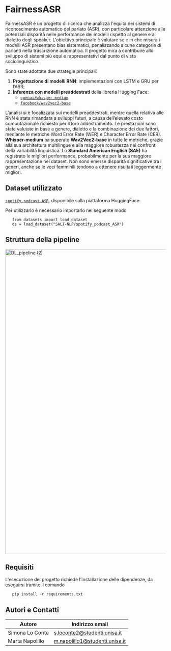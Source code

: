 # FairnessASR

FairnessASR è un progetto di ricerca che analizza l'equità nei sistemi di riconoscimento automatico del parlato (ASR), con particolare attenzione alle potenziali disparità nelle 
performance dei modelli rispetto al genere e al dialetto degli speaker. L'obiettivo principale è valutare se e in che misura i modelli ASR presentano bias sistematici,
penalizzando alcune categorie di parlanti nella trascrizione automatica. Il progetto mira a contribuire allo sviluppo di sistemi più equi e rappresentativi dal punto di vista 
sociolinguistico.

Sono state adottate due strategie principali:
1. **Progettazione di modelli RNN**: implementazioni con LSTM e GRU per l’ASR;
2. **Inferenza con modelli preaddestrati** della libreria Hugging Face:
   - [`openai/whisper-medium`](https://huggingface.co/openai/whisper-medium)
   - [`facebook/wav2vec2-base`](https://huggingface.co/facebook/wav2vec2-base)
   
L’analisi si è focalizzata sui modelli preaddestrati, mentre quella relativa alle RNN è stata rimandata a sviluppi futuri, a causa dell’elevato costo computazionale richiesto per il loro 
addestramento. Le prestazioni sono state valutate in base a genere, dialetto e la combinazione dei due fattori, mediante le metriche Word Error Rate (WER) e Character Error Rate (CER). 
**Whisper-medium** ha superato **Wav2Vec2-base** in tutte le metriche, grazie alla sua architettura multilingue e alla maggiore robustezza nei confronti della variabilità linguistica. 
Lo **Standard American English (SAE)** ha registrato le migliori performance, probabilmente per la sua maggiore rappresentazione nel dataset. Non sono emerse disparità significative tra
i generi, anche se le voci femminili tendono a ottenere risultati leggermente migliori.

## Dataset utilizzato
[`spotify_podcast_ASR`](https://huggingface.co/datasets/SALT-NLP/spotify_podcast_ASR), disponibile sulla piattaforma HuggingFace.

Per utilizzarlo è necessario importarlo nel seguente modo
```
   from datasets import load_dataset
   ds = load_dataset("SALT-NLP/spotify_podcast_ASR")
```

## Struttura della pipeline
<img width="3840" height="957" alt="DL_pipeline (2)" src="https://github.com/user-attachments/assets/8763eee4-9d89-49cc-b934-cf83cef0cfed" />

## Requisiti
L'esecuzione del progetto richiede l'installazione delle dipendenze, da eseguirsi tramite il comando
```
   pip install -r requirements.txt
```

## Autori e Contatti
| Autore              | Indirizzo email                |
|---------------------|--------------------------------|
| Simona Lo Conte     | s.loconte2@studenti.unisa.it   |
| Marta Napolillo     | m.napolillo1@studenti.unisa.it |
